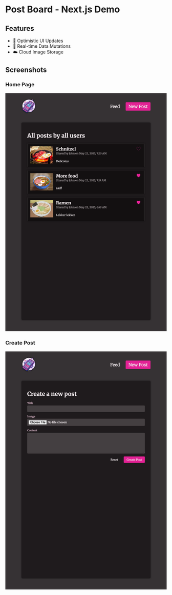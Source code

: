 # Post Board - Next.js Demo

## Features

- 🔄 Optimistic UI Updates
- 📝 Real-time Data Mutations
- ☁️ Cloud Image Storage

## Screenshots

### Home Page
![Home Page](/screenshots/feedpage.png)

### Create Post
![Create Post](/screenshots/createpage.png)

